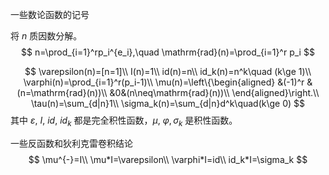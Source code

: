 一些数论函数的记号

将 $n$ 质因数分解。
$$
n=\prod_{i=1}^rp_i^{e_i},\quad \mathrm{rad}(n)=\prod_{i=1}^r p_i
$$

$$
\varepsilon(n)=[n=1]\\
I(n)=1\\
id(n)=n\\
id_k(n)=n^k\quad (k\ge 1)\\
\varphi(n)=\prod_{i=1}^r(p_i-1)\\
\mu(n)=\left\{\begin{aligned}
&(-1)^r &(n=\mathrm{rad}(n))\\
&0&(n\neq\mathrm{rad}(n))\\
\end{aligned}\right.\\
\tau(n)=\sum_{d|n}1\\
\sigma_k(n)=\sum_{d|n}d^k\quad(k\ge 0)
$$
其中 $\varepsilon,\ I,\ id,\ id_k$ 都是完全积性函数，$\mu,\ \varphi, \sigma_k$ 是积性函数。

一些反函数和狄利克雷卷积结论
$$
\mu^{-}=I\\
\mu*I=\varepsilon\\
\varphi*I=id\\
id_k*I=\sigma_k
$$


































